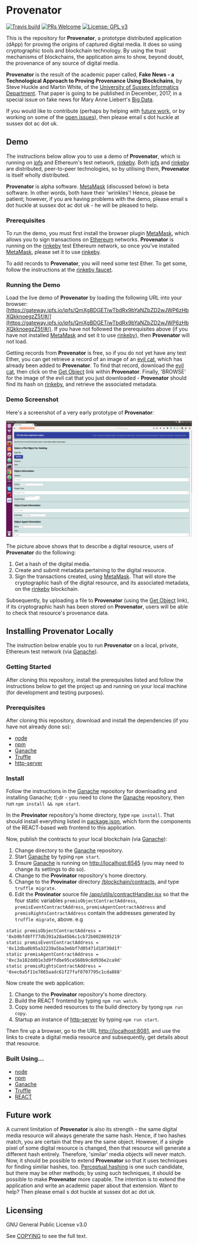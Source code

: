 # Provenator

[![Travis build](	https://img.shields.io/travis/glowkeeper/Provenator.svg?style=flat-square)](https://travis-ci.org/glowkeeper/Provenator)
[![PRs Welcome](https://img.shields.io/badge/PRs-welcome-brightgreen.svg?style=flat-square)](/docs/prs.md)
[![License: GPL v3](https://img.shields.io/badge/License-GPL%20v3-blue.svg)](/docs/COPYING.txt)

This is the repository for **Provenator**, a prototype distributed application (dApp) for proving the origins of captured digital media. It does so using cryptographic tools and blockchain technology. By using the trust mechanisms of blockchains, the application aims to show, beyond doubt, the provenance of any source of digital media.

**Provenator** is the result of the academic paper called, **Fake News - a Technological Approach to Proving Provenance Using Blockchains**, by Steve Huckle and Martin White, of the [University of Sussex Informatics Department](http://www.sussex.ac.uk/informatics/). That paper is going to be published in December, 2017, in a special issue on fake news for Mary Anne Liebert's [Big Data](http://www.liebertpub.com/big).

If you would like to contribute (perhaps by helping with [future work](#1), or by working on some of the [open issues](https://github.com/glowkeeper/Provenator/issues)), then please email s dot huckle at sussex dot ac dot uk.

## Demo

The instructions below allow you to use a demo of **Provenator**, which is running on [ipfs](https://ipfs.io/) and Ethereum's test network, [rinkeby](https://www.rinkeby.io). Both [ipfs](https://ipfs.io/) and [rinkeby](https://www.rinkeby.io) are distributed, peer-to-peer technologies, so by utilising them, **Provenator** is itself wholly distributed.

**Provenator** is alpha software. [MetaMask](https://metamask.io/) (discussed below) is beta software. In other words, both have their 'wrinkles'! Hence, please be patient; however, if you are having problems with the demo, please email s dot huckle at sussex dot ac dot uk - he will be pleased to help.

### Prerequisites

To run the demo, you must first install the browser plugin [MetaMask](https://metamask.io/), which allows you to sign transactions on [Ethereum](https://www.ethereum.org/) networks. **Provenator** is running on the [rinkeby](https://www.rinkeby.io) test Ethereum network, so once you've installed [MetaMask](https://metamask.io/), please set it to use [rinkeby](https://www.rinkeby.io).

To add records to **Provenator**, you will need some test Ether. To get some, follow the instructions at the [rinkeby faucet](https://www.rinkeby.io/#faucet).

### Running the Demo

Load the live demo of **Provenator** by loading the following URL into your browser: [https://gateway.ipfs.io/ipfs/QmXgBDGETiwTbdRx9bYaNZbZD2wJWP6zHbXQkknoegzZ5f/#/](https://gateway.ipfs.io/ipfs/QmXgBDGETiwTbdRx9bYaNZbZD2wJWP6zHbXQkknoegzZ5f/#/). If you have not followed the prerequisites above (if you have not installed [MetaMask](https://metamask.io/) and set it to use [rinkeby](https://www.rinkeby.io)), then **Provenator** will not load.

Getting records from **Provenator** is free, so if you do not yet have any test Ether, you can get retrieve a record of an image of an [evil cat](/images/evilCat.bmp), which has already been added to **Provenator**. To find that record, download the [evil cat](/images/evilCat.bmp), then click on the [Get Object](https://gateway.ipfs.io/ipfs/QmXgBDGETiwTbdRx9bYaNZbZD2wJWP6zHbXQkknoegzZ5f/#/read) link within **Provenator**. Finally, 'BROWSE' for the image of the evil cat that you just downloaded - **Provenator** should find its hash on [rinkeby](https://www.rinkeby.io), and retrieve the associated metadata.

### Demo Screenshot

Here's a screenshot of a very early prototype of **Provenator**:

![Provenator homepage](images/fakeNewsApp.png)

The picture above shows that to describe a digital resource, users of **Provenator** do the following:

1. Get a hash of the digital media.
2. Create and submit metadata pertaining to the digital resource.
3. Sign the transactions created, using [MetaMask](https://github.com/MetaMask/metamask-extension). That will store the cryptographic hash of the digital resource, and its associated metadata, on the [rinkeby](https://www.rinkeby.io) blockchain.

Subsequently, by uploading a file to **Provenator** (using the [Get Object](https://gateway.ipfs.io/ipfs/QmXgBDGETiwTbdRx9bYaNZbZD2wJWP6zHbXQkknoegzZ5f/#/read) link), if its cryptographic hash has been stored on **Provenator**, users will be able to check that resource's provenance data.

## Installing **Provenator** Locally

The instruction below enable you to run **Provenator** on a local, private, Ethereum test network (via [Ganache](https://github.com/trufflesuite/ganache)).

### Getting Started

After cloning this repository, install the prerequisites listed and follow the instructions below to get the project up and running on your local machine (for development and testing purposes).

### Prerequisites

After cloning this repository, download and install the dependencies (if you have not already done so):

- [node](https://nodejs.org/en/)
- [npm](https://www.npmjs.com/)
- [Ganache](https://github.com/trufflesuite/ganache)
- [Truffle](https://github.com/trufflesuite/truffle)
- [http-server](https://www.npmjs.com/package/http-server)

### Install

Follow the instructions in the [Ganache](https://github.com/trufflesuite/ganache) repository for downloading and installing Ganache; tl;dr - you need to clone the [Ganache](https://github.com/trufflesuite/ganache) repository, then run `npm install && npm start`.

In the **Provinator** repository's home directory, type `npm install`. That should install everything listed in [package.json](/package.json), which form the components of the REACT-based web frontend to this application.

Now, publish the contracts to your local blockchain (via [Ganache](https://github.com/trufflesuite/ganache)):

1. Change directory to the [Ganache](https://github.com/trufflesuite/ganache) repository.
2. Start [Ganache](https://github.com/trufflesuite/ganache) by typing `npm start`.
3. Ensure [Ganache](https://github.com/trufflesuite/ganache) is running on [http://localhost:8545](http://localhost:8545) (you may need to change its settings to do so).
4. Change to the **Provinator** repository's home directory.
5. Change to the **Provinator** directory [/blockchain/contracts](/blockchain/contracts), and type `truffle migrate`.
6. Edit the **Provinator** source file [/app/utils/contractHandler.jsx](/app/utils/contractHandler.jsx) so that the four static variables `premisObjectContractAddress`, `premisEventContractAddress`, `premisAgentContractAddress` and `premisRightsContractAddress` contain the addresses generated by `truffle migrate`, above. e.g

````
static premisObjectContractAddress = '0xb9bfd8ff77db391a28a45b6c1cb72b0028695219'
static premisEventContractAddress = '0x12dba0b95a32239a5ba3e6bf7d05471d18f30d1f'
static premisAgentContractAddress = '0xc3a182dd01e3d9ffdbe95ce568b9c8d936e2ca9d'
static premisRightsContractAddress = '0xec6a5f11e7865aadc61f27faf8707795c1cda868'
````

Now create the web application:

1. Change to the **Provinator** repository's home directory.
2. Build the REACT frontend by typing `npm run watch`.
3. Copy some needed resources to the build directory by tyong `npm run copy`.
4. Startup an instance of [http-server](https://www.npmjs.com/package/http-server) by typing `npm run start`.

Then fire up a browser, go to the URL [http://localhost:8081](http://localhost:8081), and use the links to create a digital media resource and subsequently, get details about that resource.

### Built Using...

- [node](https://nodejs.org/en/)
- [npm](https://www.npmjs.com/)
- [Ganache](https://github.com/trufflesuite/ganache)
- [Truffle](https://github.com/trufflesuite/truffle)
- [REACT](https://reactjs.org/)
<a name="1">&nbsp;</a>
## Future work

A current limitation of **Provenator** is also its strength - the same digital media resource will always generate the same hash. Hence, if two hashes match, you are certain that they are the same object. However, if a single pixel of some digital resource is changed, then that resource will generate a different hash entirely. Therefore, 'similar' media objects will never match. Now, it should be possible to extend **Provenator** so that it uses techniques for finding similar hashes, too. [Perceptual hashing](https://www.phash.org/) is one such candidate, but there may be other methods; by using such techniques, it should be possible to make **Provenator** more capable. The intention is to extend the application and write an academic paper about that extension. Want to help? Then please email s dot huckle at sussex dot ac dot uk.

## Licensing

GNU General Public License v3.0

See [COPYING](/docs/COPYING.txt) to see the full text.
